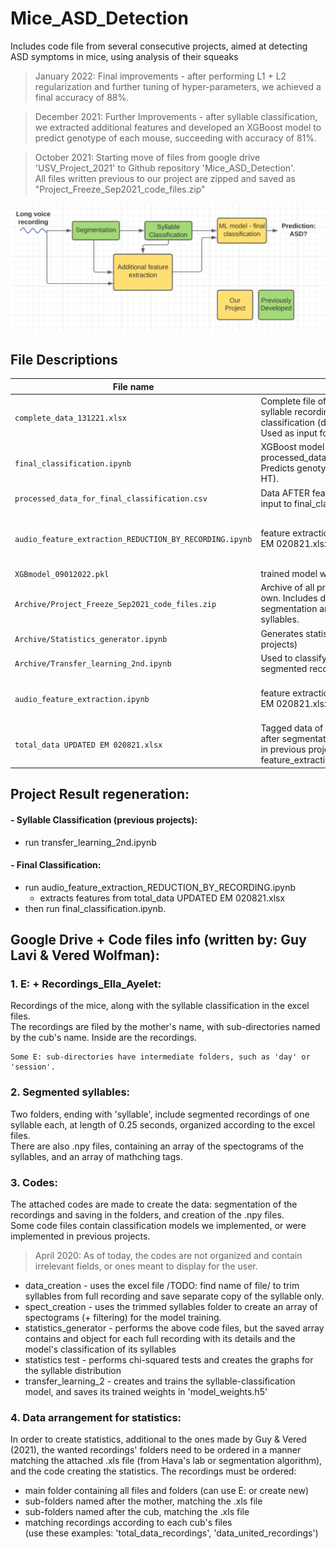 # Mice_ASD_Detection

Includes code file from several consecutive projects, aimed at detecting ASD symptoms in mice, using analysis of their squeaks
> January 2022: Final improvements - after performing L1 + L2 regularization and further tuning of hyper-parameters, we achieved a final accuracy of 88%.

> December 2021: Further Improvements - after syllable classification, we extracted additional features and developed an XGBoost model to predict genotype of each mouse, succeeding with accuracy of 81%.

> October 2021: Starting move of files from google drive 'USV_Project_2021' to Github repository 'Mice_ASD_Detection'.  
> All files written previous to our project are zipped and saved as "Project_Freeze_Sep2021_code_files.zip"
  
<img src="https://github.com/etgins/Mice_ASD_Detection/blob/main/project_description.png">

## File Descriptions


|File name | Description | Archive/Version | Notes
|-|-|-|----------------|
|`complete_data_131221.xlsx`| Complete file of tagged data of each syllable recording after segmentation and classification (done in previous projects). Used as input for feature_extraction. | Version: Final | 
|`final_classification.ipynb`| XGBoost model - training and testing on processed_data_for_final_classification.csv. Predicts genotype of each mouse (WT / HT).| Version: Final |
|`processed_data_for_final_classification.csv`| Data AFTER feature extraction, ready to be input to final_classification.ipynb | Version: Final |
|`audio_feature_extraction_REDUCTION_BY_RECORDING.ipynb`| feature extraction from total_data UPDATED EM 020821.xlsx| Version: Final |In this file, all samples from each mouse are reduced to a single sample PER RECORDING NUMBER with mean features.
|`XGBmodel_09012022.pkl`| trained model weights | Version: Final |
|`Archive/Project_Freeze_Sep2021_code_files.zip`|Archive of all previous projects before our own. Includes data and code files for segmentation and classification of syllables. | Archive|
|`Archive/Statistics_generator.ipynb`|Generates statistics over data (previous projects)| Archive |
|`Archive/Transfer_learning_2nd.ipynb`|Used to classify the syllables in each segmented recording (previous projects)| Archive |
|`audio_feature_extraction.ipynb`| feature extraction from total_data UPDATED EM 020821.xlsx. | Archive | In this file, all samples from each mouse are reduced to a single sample with mean features.
|`total_data UPDATED EM 020821.xlsx`| Tagged data of each syllable recording after segmentation and classification (done in previous projects). Used as input for feature_extraction. | Archive | Original data used early in the project. Later replaced by complete_data_131221.xlsx


## Project Result regeneration:
#### - Syllable Classification (previous projects): 
   * run transfer_learning_2nd.ipynb
#### - Final Classification: 
   * run audio_feature_extraction_REDUCTION_BY_RECORDING.ipynb 
      * extracts features from total_data UPDATED EM 020821.xlsx
   * then run final_classification.ipynb.




## Google Drive + Code files info (written by: Guy Lavi & Vered Wolfman):
### 1. E: + Recordings_Ella_Ayelet:  
   Recordings of the mice, along with the syllable classification in the excel files.  
    The recordings are filed by the mother's name, with sub-directories named by the cub's name. Inside are the recordings.

    Some E: sub-directories have intermediate folders, such as 'day' or 'session'.  
    
### 2. Segmented syllables:  
   Two folders, ending with 'syllable', include segmented recordings of one syllable each, at length of 0.25 seconds, organized according to the excel files.  
    There are also .npy files, containing an array of the spectograms of the syllables, and an array of mathching tags.  
    
### 3. Codes:  
   The attached codes are made to create the data: segmentation of the recordings and saving in the folders, and creation of the .npy files.  
    Some code files contain classification models we implemented, or were implemented in previous projects.  
> April 2020: As of today, the codes are not organized and contain irrelevant fields, or ones meant to display for the user.  

   * data_creation -          uses the excel file /TODO: find name of file/ to trim syllables from full recording and save separate copy of the syllable only.  
   * spect_creation -         uses the trimmed syllables folder to create an array of spectograms (+ filtering) for the model training.  
   * statistics_generator -   performs the above code files, but the saved array contains and object for each full recording with its details and the model's classification of its syllables  
   * statistics test -      performs chi-squared tests and creates the graphs for the syllable distribution  
   * transfer_learning_2 -  creates and trains the syllable-classification model, and saves its trained weights in 'model_weights.h5'  
   
### 4. Data arrangement for statistics:  
   In order to create statistics, additional to the ones made by Guy \& Vered (2021), the wanted recordings' folders need to be ordered in a manner matching the attached .xls file (from Hava's lab or segmentation algorithm), and the code creating the statistics. The recordings must be ordered:
   - main folder containing all files and folders (can use E: or create new)
   - sub-folders named after the mother, matching the .xls file
   - sub-folders named after the cub, matching the .xls file
   - matching recordings according to each cub's files  
   (use these examples: 'total_data_recordings', 'data_united_recordings')
